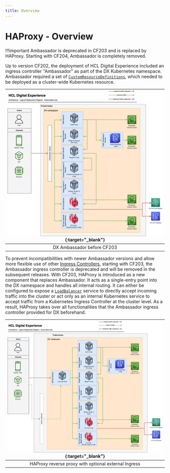```yaml
---
title: Overview
---
```


# HAProxy - Overview

!!!important
    Ambassador is deprecated in CF203 and is replaced by HAProxy. Starting with CF204, Ambassador is completely removed.

Up to version CF202, the deployment of HCL Digital Experience included an ingress controller "Ambassador" as part of the DX Kubernetes namespace. Ambassador required a set of [`CustomResourceDefinitions`](https://kubernetes.io/docs/concepts/extend-kubernetes/api-extension/custom-resources/), which needed to be deployed as a cluster-wide Kubernetes resource.

| [![Containerization Architecture Overview](../_img/ambassador-architecture.png)](../_img/ambassador-architecture.png){:target="_blank"} |
|:--:|
| DX Ambassador before CF203 |

To prevent incompatibilities with newer Ambassador versions and allow more flexible use of other [Ingress Controllers](https://kubernetes.io/docs/concepts/services-networking/ingress-controllers/), starting with CF203, the Ambassador ingress controller is deprecated and will be removed in the subsequent releases.
With CF203, HAProxy is introduced as a new component that replaces Ambassador. It acts as a single-entry point into the DX namespace and handles all internal routing. It can either be configured to expose a [`LoadBalancer`](https://kubernetes.io/docs/concepts/services-networking/service/#loadbalancer) service to directly accept incoming traffic into the cluster or act only as an internal Kubernetes service to accept traffic from a Kubernetes Ingress Controller at the cluster level. As a result, HAProxy takes over all functionalities that the Ambassador ingress controller provided for DX beforehand.

| [![Containerization Architecture Overview Optional Ingress](../haproxy-migration/_img/haproxy-optional-ingress-architecture.png)](../haproxy-migration/_img/haproxy-optional-ingress-architecture.png){:target="_blank"} |
|:--:|
| HAProxy reverse proxy with optional external Ingress |
